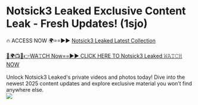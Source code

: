 # Notsick3 Leaked Exclusive Content Leak - Fresh Updates! (1sjo)

🔥 ACCESS NOW 🌍==►► <a href="https://tinyurl.com/kvy9nzfs" rel="nofollow">Notsick3 Leaked Latest Collection</a>
<br><br>
[🔴🌍📺📱👉WA𝚃CH Now==►► CLICK HERE TO Notsick3 Leaked 𝚆𝙰𝚃𝙲𝙷 NOW](https://tinyurl.com/kvy9nzfs)
<br><br>
Unlock Notsick3 Leaked's private videos and photos today! Dive into the newest 2025 content updates and explore exclusive material you won’t find anywhere else.
<br>
<a href="https://tinyurl.com/kvy9nzfs" rel="nofollow" data-target="animated-image.originalLink"><img src="https://camo.githubusercontent.com/8a4f000d20f83aca3bf7ec5f350d767afa0574a8a352519fd8cfa583a6f93a33/68747470733a2f2f692e696d6775722e636f6d2f644a486b345a712e676966" data-canonical-src="https://i.imgur.com/dJHk4Zq.gif" style="max-width: 100%; display: inline-block;" data-target="animated-image.originalImage"></a>
<br>

